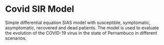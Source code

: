 # Covid SIR Model

Simple differential equation SIAS model with susceptible, symptomatic, asymptomatic, recovered and dead patients. The model is used to evaluate the evolution of the COVID-19 virus in the state of Pernambuco in different scenarios.
